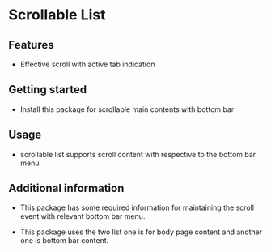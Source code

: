 # Scrollable List

## Features

* Effective scroll with active tab indication

## Getting started

* Install this package for scrollable main contents with bottom bar

## Usage

* scrollable list supports scroll content with respective to the bottom bar menu

## Additional information

* This package has some required information for maintaining the scroll event with relevant bottom bar menu.

* This package uses the two list one is for body page content and another one is bottom bar content.
